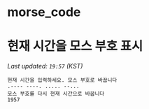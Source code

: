 # morse_code
# 현재 시간을 모스 부호 표시
<!-- MORSE_TIME_START -->
_Last updated: `19:57` (KST)_

```
현재 시간을 입력하세요. 모스 부호로 바꿉니다
.---- ----. ..... --...
모스 부호를 다시 현재 시간으로 바꿉니다
1957
```
<!-- MORSE_TIME_END -->
